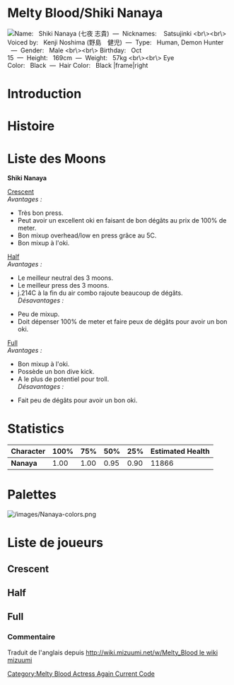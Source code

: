 # Melty Blood/Shiki Nanaya

![ **Name:**   Shiki Nanaya (七夜 志貴)  —  **Nicknames:**    Satsujinki
\<br\\\>\<br\\\> **Voiced by:**   Kenji Noshima
(野島　健児)  —  **Type:**   Human, Demon Hunter   —  **Gender:**   Male
\<br\\\>\<br\\\> **Birthday:**   Oct
15  —  **Height:**   169cm  —  **Weight:**   57kg \<br\\\>\<br\\\> **Eye
Color:**   Black  —  **Hair Color:**   Black
\|frame\|right](/images/Nanaya0.png " Name:   Shiki Nanaya (七夜 志貴)  —  Nicknames:    Satsujinki <br\><br\> Voiced by:   Kenji Noshima (野島　健児)  —  Type:   Human, Demon Hunter   —  Gender:   Male <br\><br\> Birthday:   Oct 15  —  Height:   169cm  —  Weight:   57kg <br\><br\> Eye Color:   Black  —  Hair Color:   Black |frame|right")

# Introduction

# Histoire

# Liste des Moons

**Shiki Nanaya**

[Crescent](Melty_Blood/Shiki_Nanaya/Crescent_Moon "wikilink")  
*Avantages :*  
+ Très bon press.  
+ Peut avoir un excellent oki en faisant de bon dégâts au prix de 100%
de meter.  
+ Bon mixup overhead/low en press grâce au 5C.  
+ Bon mixup à l'oki.

[Half](Melty_Blood/Shiki_Nanaya/Half_Moon "wikilink")  
*Avantages :*  
+ Le meilleur neutral des 3 moons.  
+ Le meilleur press des 3 moons.  
+ j.214C à la fin du air combo rajoute beaucoup de dégâts.  
*Désavantages :*  
- Peu de mixup.  
- Doit dépenser 100% de meter et faire peux de dégâts pour avoir un bon
oki.

[Full](Melty_Blood/Shiki_Nanaya/Full_Moon "wikilink")  
*Avantages :*  
+ Bon mixup à l'oki.  
+ Possède un bon dive kick.  
+ A le plus de potentiel pour troll.  
*Désavantages :*  
- Fait peu de dégâts pour avoir un bon oki.

# Statistics

| Character  | 100% | 75%  | 50%  | 25%  | Estimated Health |
|------------|------|------|------|------|------------------|
| **Nanaya** | 1.00 | 1.00 | 0.95 | 0.90 | 11866            |

# Palettes

![](/images/Nanaya-colors.png "/images/Nanaya-colors.png")

# Liste de joueurs

## Crescent

## Half

## Full

### Commentaire

Traduit de l'anglais depuis [http://wiki.mizuumi.net/w/Melty_Blood le
wiki
mizuumi](http://wiki.mizuumi.net/w/Melty_Blood_le_wiki_mizuumi "wikilink")

[Category:Melty Blood Actress Again Current
Code](Category:Melty_Blood_Actress_Again_Current_Code "wikilink")

